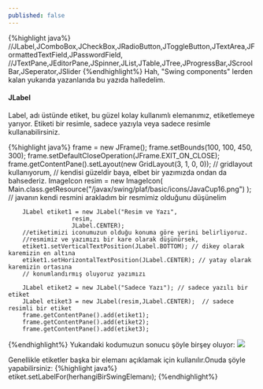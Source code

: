 ```yaml
---
published: false
---
```

{%highlight java%}
//JLabel,JComboBox,JCheckBox,JRadioButton,JToggleButton,JTextArea,JFormattedTextField,JPasswordField,
//JTextPane,JEditorPane,JSpinner,JList,JTable,JTree,JProgressBar,JScroolBar,JSeperator,JSlider
{%endhighlight%}
Hah, "Swing components" lerden kalan yukarıda yazanlarıda bu yazıda halledelim.

#### JLabel

Label, adı üstünde etiket, bu güzel kolay kullanımlı elemanımız, etiketlemeye yarıyor.
Etiketi bir resimle, sadece yazıyla veya sadece resimle kullanabilirsiniz.

{%highlight java%}
		frame = new JFrame();
		frame.setBounds(100, 100, 450, 300);
		frame.setDefaultCloseOperation(JFrame.EXIT_ON_CLOSE);
		frame.getContentPane().setLayout(new GridLayout(3, 1, 0, 0)); // gridlayout kullanıyorum,
        // kendisi güzeldir baya, elbet bir yazımızda ondan da bahsederiz.
        ImageIcon resim =  new ImageIcon(
        	Main.class.getResource("/javax/swing/plaf/basic/icons/JavaCup16.png")
        ); // javanın kendi resmini arakladım bir resmimiz olduğunu düşünelim
        
		JLabel etiket1 = new JLabel("Resim ve Yazı",
                      resim,
                      JLabel.CENTER);
		//etiketimizi iconumuzun olduğu konuma göre yerini belirliyoruz.
		//resmimiz ve yazımızı bir kare olarak düşünürsek, 
		etiket1.setVerticalTextPosition(JLabel.BOTTOM); // dikey olarak karemizin en altına
		etiket1.setHorizontalTextPosition(JLabel.CENTER); // yatay olarak karemizin ortasına
		// konumlandırmış oluyoruz yazımızı
  
		JLabel etiket2 = new JLabel("Sadece Yazı"); // sadece yazılı bir etiket
		JLabel etiket3 = new JLabel(resim,JLabel.CENTER);  // sadece resimli bir etiket
		frame.getContentPane().add(etiket1);
		frame.getContentPane().add(etiket2);
		frame.getContentPane().add(etiket3);
        
{%endhighlight%}
Yukarıdaki kodumuzun sonucu şöyle birşey oluyor:
![]({{site.baseurl}}images/javaswing/javaswing3/1.png)

Genellikle etiketler başka bir elemanı açıklamak için kullanılır.Onuda şöyle yapabilirsiniz:
{%highlight java%}
	etiket.setLabelFor(herhangiBirSwingElemanı);
{%endhighlight%}













